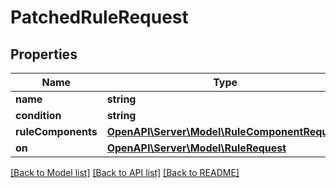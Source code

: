# PatchedRuleRequest

## Properties
Name | Type | Description | Notes
------------ | ------------- | ------------- | -------------
**name** | **string** |  | [optional] 
**condition** | **string** |  | [optional] 
**ruleComponents** | [**OpenAPI\Server\Model\RuleComponentRequest**](RuleComponentRequest.md) |  | [optional] 
**on** | [**OpenAPI\Server\Model\RuleRequest**](RuleRequest.md) |  | [optional] 

[[Back to Model list]](../README.md#documentation-for-models) [[Back to API list]](../README.md#documentation-for-api-endpoints) [[Back to README]](../README.md)


